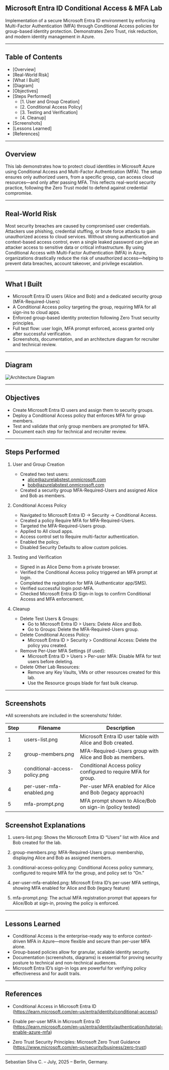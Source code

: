 ## Microsoft Entra ID Conditional Access & MFA Lab

Implementation of a secure Microsoft Entra ID environment by enforcing Multi-Factor Authentication (MFA) through Conditional Access policies for group-based identity protection. Demonstrates Zero Trust, risk reduction, and modern identity management in Azure.

---

## Table of Contents

- [Overview]
- [Real-World Risk]
- [What I Built]
- [Diagram]
- [Objectives]
- [Steps Performed]
  - [1. User and Group Creation]
  - [2. Conditional Access Policy]
  - [3. Testing and Verification]
  - [4. Cleanup]
- [Screenshots]
- [Lessons Learned]
- [References]

---

## Overview

This lab demonstrates how to protect cloud identities in Microsoft Azure using Conditional Access and Multi-Factor Authentication (MFA). The setup ensures only authorized users, from a specific group, can access cloud resources—and only after passing MFA. This reflects real-world security practice, following the Zero Trust model to defend against credential compromise.

---

## Real-World Risk

Most security breaches are caused by compromised user credentials. Attackers use phishing, credential stuffing, or brute force attacks to gain unauthorized access to cloud services. Without strong authentication and context-based access control, even a single leaked password can give an attacker access to sensitive data or critical infrastructure.
By using Conditional Access with Multi-Factor Authentication (MFA) in Azure, organizations drastically reduce the risk of unauthorized access—helping to prevent data breaches, account takeover, and privilege escalation.

---

## What I Built

- Microsoft Entra ID users (Alice and Bob) and a dedicated security group (MFA-Required-Users)
- A Conditional Access policy targeting the group, requiring MFA for all sign-ins to cloud apps.
- Enforced group-based identity protection following Zero Trust security principles.
- Full test flow: user login, MFA prompt enforced, access granted only after successful verification.
- Screenshots, documentation, and an architecture diagram for recruiter and technical review.

---

## Diagram

![Architecture Diagram](diagram.png)

---

## Objectives

- Create Microsoft Entra ID users and assign them to security groups.
- Deploy a Conditional Access policy that enforces MFA for group members.
- Test and validate that only group members are prompted for MFA.
- Document each step for technical and recruiter review.

---

## Steps Performed

1. User and Group Creation
   - Created two test users:
     - alice@azurelabstest.onmicrosoft.com
     - bob@azurelabstest.onmicrosoft.com
   - Created a security group MFA-Required-Users and assigned Alice and Bob as members.

2. Conditional Access Policy
   - Navigated to Microsoft Entra ID → Security → Conditional Access.
   - Created a policy Require MFA for MFA-Required-Users.
   - Targeted the MFA-Required-Users group.
   - Applied to All cloud apps.
   - Access control set to Require multi-factor authentication.
   - Enabled the policy.
   - Disabled Security Defaults to allow custom policies.

3. Testing and Verification
   - Signed in as Alice Demo from a private browser.
   - Verified the Conditional Access policy triggered an MFA prompt at login.
   - Completed the registration for MFA (Authenticator app/SMS).
   - Verified successful login post-MFA.
   - Checked Microsoft Entra ID Sign-in logs to confirm Conditional Access and MFA enforcement.

4. Cleanup
   - Delete Test Users & Groups:
     - Go to Microsoft Entra ID > Users: Delete Alice and Bob.
     - Go to Groups: Delete the MFA-Required-Users group.
   - Delete Conditional Access Policy:
     - Microsoft Entra ID > Security > Conditional Access: Delete the policy you created.
   - Remove Per-User MFA Settings (if used):
     - Microsoft Entra ID > Users > Per-user MFA: Disable MFA for test users before deleting.
   - Delete Other Lab Resources:
     - Remove any Key Vaults, VMs or other resources created for this lab.
     - Use the Resource groups blade for fast bulk cleanup.

---

## Screenshots

*All screenshots are included in the screenshots/ folder.

| Step | Filename                      | Description                                                   |
| ---- | ----------------------------- | ------------------------------------------------------------- |
| 1    | users-list.png                | Microsoft Entra ID user table with Alice and Bob created.     |
| 2    | group-members.png             | MFA-Required-Users group with Alice and Bob as members.       |
| 3    | conditional-access-policy.png | Conditional Access policy configured to require MFA for group.|
| 4    | per-user-mfa-enabled.png      | Per-user MFA enabled for Alice and Bob (legacy approach)      |
| 5    | mfa-prompt.png                | MFA prompt shown to Alice/Bob on sign-in (policy tested)      |

## Screenshot Explanations

1. users-list.png: Shows the Microsoft Entra ID “Users” list with Alice and Bob created for the lab.

2. group-members.png: MFA-Required-Users group membership, displaying Alice and Bob as assigned members.

3. conditional-access-policy.png: Conditional Access policy summary, configured to require MFA for the group, and policy set to “On.”

4. per-user-mfa-enabled.png: Microsoft Entra ID’s per-user MFA settings, showing MFA enabled for Alice and Bob (legacy feature)

5. mfa-prompt.png: The actual MFA registration prompt that appears for Alice/Bob at sign-in, proving the policy is enforced.

---

## Lessons Learned

- Conditional Access is the enterprise-ready way to enforce context-driven MFA in Azure—more flexible and secure than per-user MFA alone.
- Group-based policies allow for granular, scalable identity security.
- Documentation (screenshots, diagrams) is essential for proving security posture to technical and non-technical audiences.
- Microsoft Entra ID’s sign-in logs are powerful for verifying policy effectiveness and for audit trails.

---

## References

- Conditional Access in Microsoft Entra ID
(https://learn.microsoft.com/en-us/entra/identity/conditional-access/)

- Enable per-user MFA in Microsoft Entra ID
(https://learn.microsoft.com/en-us/entra/identity/authentication/tutorial-enable-azure-mfa)

- Zero Trust Security Principles: Microsoft Zero Trust Guidance
(https://www.microsoft.com/en-us/security/business/zero-trust)

---

Sebastian Silva C. – July, 2025 – Berlin, Germany.
